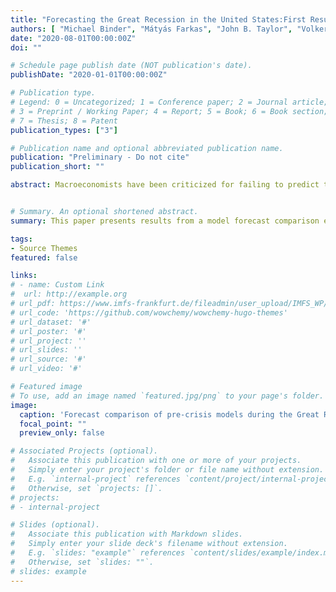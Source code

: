 ```yaml
---
title: "Forecasting the Great Recession in the United States:First Results from a Model Comparison Exercise"
authors: [ "Michael Binder", "Mátyás Farkas", "John B. Taylor", "Volker Wieland", "Maik Wolters"]
date: "2020-08-01T00:00:00Z"
doi: ""   

# Schedule page publish date (NOT publication's date).
publishDate: "2020-01-01T00:00:00Z"

# Publication type.
# Legend: 0 = Uncategorized; 1 = Conference paper; 2 = Journal article;
# 3 = Preprint / Working Paper; 4 = Report; 5 = Book; 6 = Book section;
# 7 = Thesis; 8 = Patent
publication_types: ["3"]

# Publication name and optional abbreviated publication name.
publication: "Preliminary - Do not cite"
publication_short: ""

abstract: Macroeconomists have been criticized for failing to predict the massive macroeconomic effects of the Global Financial Crisis. As part of this criticism, the usage of DSGE models without financial frictions has been questioned. In response, during the last decade a good many new models with financial frictions have been developed. In this paper, we compare forecasts of the Great Recession based on a range of post-crisis NK-DSGE models embedding financial frictions with forecasts from professional forecasters as well as forecasts based inter alia on NK-DSGE models developed prior to the crisis, a Cowles Commission model and Bayesian VARs. A forecasting experiment based on recursive estimation using real-time data vintages provides evidence that NK-DSGE models embedding a financial accelerator and information provided by higher-frequency data, specifically on credit spreads, produce high-quality GDP nowcasts at the onset of the Great Recession. These models can also detect the beginning of this recession earlier than pre-crisis models as well as post-crisis models that do not embed the same higher-frequency information. Furthermore, forecasts from the pre-crisis models and those from professional forecasters tend to strongly underpredict the extent of the Great Recession. The post-crisis NK-DSGE models that make use of higher-frequency credit-sprea<d information in addition yield better forecasts than similarly informed unrestricted Bayesian VARs. Nonetheless, like the professional forecasters, not even these post-crisis models succeed in predicting the Great Recession prior to its onset. We extend the analysis to two additional recessions. For the 2001 recession we do not find systematic improvements in forecasting accuracy based on post-crisis models. Regarding the 2020 recession, we find that models that focus on labor market dynamics deliver the most accurate forecasts, while there is no systematic difference between pre- and post-crisis models. Hence, these results indicate that post-crisis models improve forecasting accuracy during recessions caused by financial crises, but not during other recessions.


# Summary. An optional shortened abstract.
summary: This paper presents results from a model forecast comparison exercise. 

tags:
- Source Themes
featured: false

links:
# - name: Custom Link
#  url: http://example.org
# url_pdf: https://www.imfs-frankfurt.de/fileadmin/user_upload/IMFS_WP/IMFS_WP_144.pdf
# url_code: 'https://github.com/wowchemy/wowchemy-hugo-themes'
# url_dataset: '#'
# url_poster: '#'
# url_project: ''
# url_slides: ''
# url_source: '#'
# url_video: '#'

# Featured image
# To use, add an image named `featured.jpg/png` to your page's folder. 
image:
  caption: 'Forecast comparison of pre-crisis models during the Great Recession'
  focal_point: ""
  preview_only: false

# Associated Projects (optional).
#   Associate this publication with one or more of your projects.
#   Simply enter your project's folder or file name without extension.
#   E.g. `internal-project` references `content/project/internal-project/index.md`.
#   Otherwise, set `projects: []`.
# projects:
# - internal-project

# Slides (optional).
#   Associate this publication with Markdown slides.
#   Simply enter your slide deck's filename without extension.
#   E.g. `slides: "example"` references `content/slides/example/index.md`.
#   Otherwise, set `slides: ""`.
# slides: example
---
```


